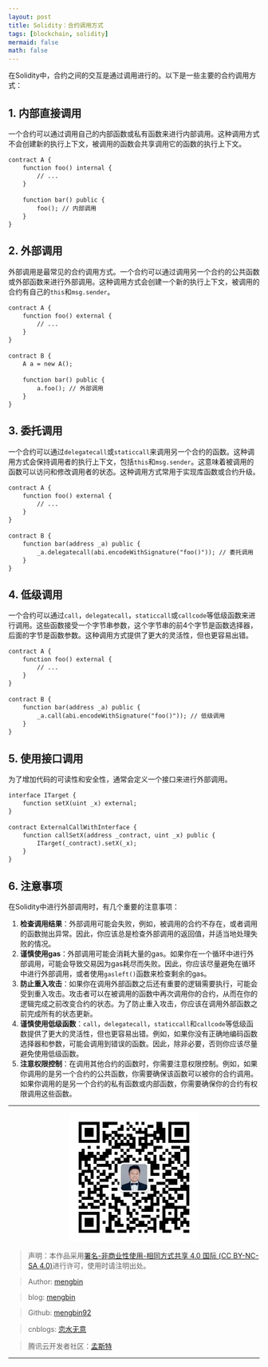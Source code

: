 ```yaml
---
layout: post
title: Solidity：合约调用方式
tags: [blockchain, solidity]
mermaid: false
math: false
--- 
```


在Solidity中，合约之间的交互是通过调用进行的。以下是一些主要的合约调用方式：

## 1. 内部直接调用

一个合约可以通过调用自己的内部函数或私有函数来进行内部调用。这种调用方式不会创建新的执行上下文，被调用的函数会共享调用它的函数的执行上下文。

```solidity
contract A {
    function foo() internal {
        // ...
    }

    function bar() public {
        foo(); // 内部调用
    }
}
```

## 2. 外部调用

外部调用是最常见的合约调用方式。一个合约可以通过调用另一个合约的公共函数或外部函数来进行外部调用。这种调用方式会创建一个新的执行上下文，被调用的合约有自己的`this`和`msg.sender`。

```solidity
contract A {
    function foo() external {
        // ...
    }
}

contract B {
    A a = new A();

    function bar() public {
        a.foo(); // 外部调用
    }
}
```

## 3. 委托调用

一个合约可以通过`delegatecall`或`staticcall`来调用另一个合约的函数。这种调用方式会保持调用者的执行上下文，包括`this`和`msg.sender`。这意味着被调用的函数可以访问和修改调用者的状态。这种调用方式常用于实现库函数或合约升级。

```solidity
contract A {
    function foo() external {
        // ...
    }
}

contract B {
    function bar(address _a) public {
        _a.delegatecall(abi.encodeWithSignature("foo()")); // 委托调用
    }
}
```

## 4. 低级调用

一个合约可以通过`call`，`delegatecall`，`staticcall`或`callcode`等低级函数来进行调用。这些函数接受一个字节串参数，这个字节串的前4个字节是函数选择器，后面的字节是函数参数。这种调用方式提供了更大的灵活性，但也更容易出错。

```solidity
contract A {
    function foo() external {
        // ...
    }
}

contract B {
    function bar(address _a) public {
        _a.call(abi.encodeWithSignature("foo()")); // 低级调用
    }
}
```

## 5. 使用接口调用  

为了增加代码的可读性和安全性，通常会定义一个接口来进行外部调用。  

```solidity
interface ITarget {
    function setX(uint _x) external;
}

contract ExternalCallWithInterface {
    function callSetX(address _contract, uint _x) public {
        ITarget(_contract).setX(_x);
    }
}
```

## 6. 注意事项

在Solidity中进行外部调用时，有几个重要的注意事项：

1. **检查调用结果**：外部调用可能会失败，例如，被调用的合约不存在，或者调用的函数抛出异常。因此，你应该总是检查外部调用的返回值，并适当地处理失败的情况。
2. **谨慎使用gas**：外部调用可能会消耗大量的gas。如果你在一个循环中进行外部调用，可能会导致交易因为gas耗尽而失败。因此，你应该尽量避免在循环中进行外部调用，或者使用`gasleft()`函数来检查剩余的gas。
3. **防止重入攻击**：如果你在调用外部函数之后还有重要的逻辑需要执行，可能会受到重入攻击。攻击者可以在被调用的函数中再次调用你的合约，从而在你的逻辑完成之前改变合约的状态。为了防止重入攻击，你应该在调用外部函数之前完成所有的状态更新。
4. **谨慎使用低级函数**：`call`，`delegatecall`，`staticcall`和`callcode`等低级函数提供了更大的灵活性，但也更容易出错。例如，如果你没有正确地编码函数选择器和参数，可能会调用到错误的函数。因此，除非必要，否则你应该尽量避免使用低级函数。
5. **注意权限控制**：在调用其他合约的函数时，你需要注意权限控制。例如，如果你调用的是另一个合约的公共函数，你需要确保该函数可以被你的合约调用。如果你调用的是另一个合约的私有函数或内部函数，你需要确保你的合约有权限调用这些函数。

---

<div align="center">
  <img src="../img/qrcode_wechat.jpg" alt="孟斯特">
</div>

> 声明：本作品采用[署名-非商业性使用-相同方式共享 4.0 国际 (CC BY-NC-SA 4.0)](https://creativecommons.org/licenses/by-nc-sa/4.0/deed.zh)进行许可，使用时请注明出处。  

> Author: [mengbin](mengbin1992@outlook.com)  

> blog: [mengbin](https://mengbin.top)  

> Github: [mengbin92](https://mengbin92.github.io/)  

> cnblogs: [恋水无意](https://www.cnblogs.com/lianshuiwuyi/)  

> 腾讯云开发者社区：[孟斯特](https://cloud.tencent.com/developer/user/6649301)  

---
